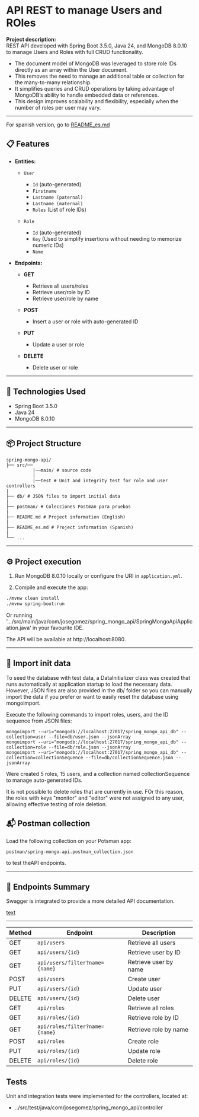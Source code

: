 # API REST to manage Users and ROles

**Project description:**  
 REST API developed with Spring Boot 3.5.0, Java 24, and MongoDB 8.0.10 to manage Users and Roles with full CRUD functionality.

- The document model of MongoDB was leveraged to store role IDs directly as an array within the User document.
- This removes the need to manage an additional table or collection for the many-to-many relationship.
- It simplifies queries and CRUD operations by taking advantage of MongoDB’s ability to handle embedded data or references.
- This design improves scalability and flexibility, especially when the number of roles per user may vary.
---

For spanish version, go to [README_es.md](README_es.md)

## 📋 Features

- **Entities:**
  - `User`  
    - `Id` (auto-generated)  
    - `Firstname`  
    - `Lastname (paternal)`  
    - `Lastname (maternal)`  
    - `Roles` (List of role IDs)

  - `Role`  
    - `Id` (auto-generated)  
    - `Key` (Used to simplify insertions without needing to memorize numeric IDs)  
    - `Name`  

- **Endpoints:**
  - **GET**  
    - Retrieve all users/roles
    - Retrieve user/role by ID
    - Retrieve user/role by name

  - **POST**  
    - Insert a user or role with auto-generated ID  

  - **PUT**  
    - Update a user or role  

  - **DELETE**  
    - Delete user or role  

---

## 🚀 Technologies Used

- Spring Boot 3.5.0  
- Java 24  
- MongoDB 8.0.10  

---

## 📦 Project Structure
```
spring-mongo-api/
├── src/──
          |──main/ # source code
          |
          |──test # Unit and integrity test for role and user controllers
|
├── db/ # JSON files to import initial data
|
├── postman/ # Colecciones Postman para pruebas
|
├── README.md # Project information (English)
|
├── README_es.md # Project information (Spanish)
|
└── ...
```

---

## ⚙️ Project execution

1. Run MongoDB 8.0.10 locally or configure the URI in `application.yml`.

2. Compile and execute the app:
```bash
./mvnw clean install
./mvnw spring-boot:run

```
Or running '.../src/main/java/com/josegomez/spring_mongo_api/SpringMongoApiApplication.java' in your favourite IDE.

The API will be available at http://localhost:8080.

---

## 🧪 Import init data

To seed the database with test data, a DataInitializer class was created that runs automatically at application startup to load the necessary data. However, JSON files are also provided in the db/ folder so you can manually import the data if you prefer or want to easily reset the database using mongoimport.

Execute the following commands to import roles, users, and the ID sequence from JSON files:

```
mongoimport --uri="mongodb://localhost:27017/spring_mongo_api_db" --collection=user --file=db/user.json --jsonArray
mongoimport --uri="mongodb://localhost:27017/spring_mongo_api_db" --collection=role --file=db/role.json --jsonArray
mongoimport --uri="mongodb://localhost:27017/spring_mongo_api_db" --collection=collectionSequence --file=db/collectionSequence.json --jsonArray
```

Were created 5 roles, 15 users, and a collection named collectionSequence to manage auto-generated IDs.

It is not possible to delete roles that are currently in use. FOr this reason, the roles with keys "monitor" and "editor" were not assigned to any user, allowing effective testing of role deletion.

## 📬 Postman collection

Load the following collection on your Potsman app:

`postman/spring-mongo-api.postman_collection.json`

to test theAPI endpoints.

---

## 📌 Endpoints Summary

Swagger is integrated to provide a more detailed API documentation.  

[text](http://localhost:8080/swagger-ui/index.html)

---
| Method | Endpoint                          | Description               |
| ------ | --------------------------------  | ------------------------- |
| GET    | `api/users`                       | Retrieve all users        |
| GET    | `api/users/{id}`                  | Retrieve user by ID       |
| GET    | `api/users/filter?name={name}`    | Retrieve user by name     |
| POST   | `api/users`                       | Create user               |
| PUT    | `api/users/{id}`                  | Update user               |
| DELETE | `api/users/{id}`                  | Delete user               |
| GET    | `api/roles`                       | Retrieve all roles        |
| GET    | `api/roles/{id}`                  | Retrieve role by ID       |
| GET    | `api/roles/filter?name={name}`    | Retrieve role by name     |
| POST   | `api/roles`                       | Create role               |
| PUT    | `api/roles/{id}`                  | Update role               |
| DELETE | `api/roles/{id}`                  | Delete role               |

## Tests

Unit and integration tests were implemented for the controllers, located at:

- ../src/test/java/com/josegomez/spring_mongo_api/controller